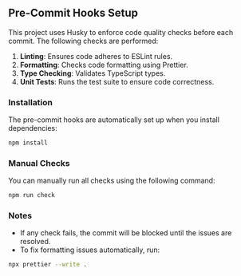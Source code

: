 ## Pre-Commit Hooks Setup

This project uses Husky to enforce code quality checks before each commit. The following checks are performed:

1. **Linting**: Ensures code adheres to ESLint rules.
2. **Formatting**: Checks code formatting using Prettier.
3. **Type Checking**: Validates TypeScript types.
4. **Unit Tests**: Runs the test suite to ensure code correctness.

### Installation

The pre-commit hooks are automatically set up when you install dependencies:

```bash
npm install
```

### Manual Checks

You can manually run all checks using the following command:

```bash
npm run check
```

### Notes

- If any check fails, the commit will be blocked until the issues are resolved.
- To fix formatting issues automatically, run:

```bash
npx prettier --write .
```
